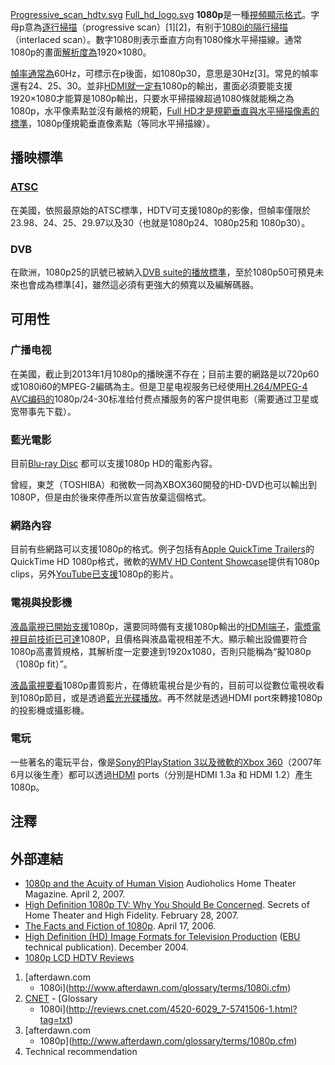 [Progressive_scan_hdtv.svg](https://zh.wikipedia.org/wiki/File:Progressive_scan_hdtv.svg "fig:Progressive_scan_hdtv.svg")
[Full_hd_logo.svg](https://zh.wikipedia.org/wiki/File:Full_hd_logo.svg "fig:Full_hd_logo.svg")
**1080p**是一種[視頻顯示格式](https://zh.wikipedia.org/wiki/視頻顯示格式 "wikilink")。字母p意為[逐行掃描](https://zh.wikipedia.org/wiki/逐行掃描 "wikilink")（progressive
scan）\[1\]\[2\]，有别于[1080i的](https://zh.wikipedia.org/wiki/1080i "wikilink")[隔行掃描](https://zh.wikipedia.org/wiki/隔行掃描 "wikilink")（interlaced
scan）。數字1080則表示垂直方向有1080條水平掃描線。通常1080p的畫面[解析度為](https://zh.wikipedia.org/wiki/解析度 "wikilink")1920×1080。

[幀率通常為](https://zh.wikipedia.org/wiki/幀率 "wikilink")60Hz，可標示在p後面，如1080p30，意思是30Hz\[3\]。常見的幀率還有24、25、30。並非[HDMI就一定有](../Page/HDMI.md "wikilink")1080p的輸出，畫面必須要能支援1920×1080才能算是1080p輸出，只要水平掃描線超過1080條就能稱之為1080p，水平像素點並沒有嚴格的規範，[Full
HD才是規範垂直與水平掃描像素的標準](../Page/Full_HD.md "wikilink")，1080p僅規範垂直像素點（等同水平掃描線）。

## 播映標準

### [ATSC](../Page/ATSC.md "wikilink")

在美國，依照最原始的ATSC標準，HDTV可支援1080p的影像，但幀率僅限於23.98、24、25、29.97以及30（也就是1080p24、1080p25和
1080p30）。

### DVB

在歐洲，1080p25的訊號已被納入[DVB
suite的播放標準](https://zh.wikipedia.org/wiki/DVB_suite "wikilink")，至於1080p50可預見未來也會成為標準\[4\]，雖然這必須有更強大的頻寬以及編解碼器。

## 可用性

### 广播电视

在美國，截止到2013年1月1080p的播映還不存在；目前主要的網路是以720p60或1080i60的MPEG-2編碼為主。但是卫星电视服务已经使用[H.264/MPEG-4
AVC编码的](https://zh.wikipedia.org/wiki/H.264/MPEG-4_AVC "wikilink")1080p/24-30标准给付费点播服务的客户提供电影（需要通过卫星或宽带事先下载）。

### 藍光電影

目前[Blu-ray Disc](https://zh.wikipedia.org/wiki/Blu-ray_Disc "wikilink")
都可以支援1080p HD的電影內容。

曾經，東芝（TOSHIBA）和微軟一同為XBOX360開發的HD-DVD也可以輸出到1080P，但是由於後來停產所以宣告放棄這個格式。

### 網路內容

目前有些網路可以支援1080p的格式。例子包括有[Apple QuickTime
Trailers](http://www.apple.com/trailers/)的QuickTime HD 1080p格式，微軟的[WMV
HD Content
Showcase](https://web.archive.org/web/20080115204936/http://www.microsoft.com/windows/windowsmedia/musicandvideo/hdvideo/contentshowcase.aspx)提供有1080p
clips，另外[YouTube已支援](../Page/YouTube.md "wikilink")1080p的影片。

### 電視與投影機

[液晶電視已開始支援](https://zh.wikipedia.org/wiki/液晶電視 "wikilink")1080p，還要同時備有支援1080p輸出的[HDMI端子](../Page/HDMI.md "wikilink")，[電漿電視目前技術已可達](https://zh.wikipedia.org/wiki/電漿電視 "wikilink")1080P，且價格與液晶電視相差不大。顯示輸出設備要符合1080p高畫質規格，其解析度一定要達到1920x1080，否則只能稱為“擬1080p（1080p
fit）”。

[液晶電視要看](https://zh.wikipedia.org/wiki/液晶電視 "wikilink")1080p畫質影片，在傳統電視台是少有的，目前可以從數位電視收看到1080p節目，或是透過[藍光光碟播放](../Page/藍光光碟.md "wikilink")。再不然就是透過HDMI
port來轉接1080p的投影機或攝影機。

### 電玩

一些著名的電玩平台，像是[Sony的](https://zh.wikipedia.org/wiki/Sony "wikilink")[PlayStation
3以及微軟的](../Page/PlayStation_3.md "wikilink")[Xbox
360](../Page/Xbox_360.md "wikilink")（2007年6月以後生產）都可以透過[HDMI](../Page/HDMI.md "wikilink")
ports（分別是HDMI 1.3a 和 HDMI 1.2）產生1080p。

## 注釋

## 外部連結

  - [1080p and the Acuity of Human
    Vision](http://www.audioholics.com/education/display-formats-technology/1080p-and-the-acuity-of-human-vision)
    Audioholics Home Theater Magazine. April 2, 2007.
  - [High Definition 1080p TV: Why You Should Be
    Concerned](https://web.archive.org/web/20090203053307/http://www.hometheaterhifi.com/features/technical-topics/high-definition-1080p-tv-why-you-should-be-concerned.html).
    Secrets of Home Theater and High Fidelity. February 28, 2007.
  - [The Facts and Fiction
    of 1080p](https://web.archive.org/web/20140302111409/http://editorials.teamxbox.com/xbox/1544/The-Facts-and-Fiction-of-1080p/p1/).
    April 17, 2006.
  - [High Definition (HD) Image Formats for Television
    Production](http://tech.ebu.ch/docs/tech/tech3299.pdf)
    ([EBU](https://zh.wikipedia.org/wiki/European_Broadcasting_Union "wikilink")
    technical publication). December 2004.
  - [1080p LCD HDTV
    Reviews](https://web.archive.org/web/20130527131233/http://1080p-lcd-hdtv.com/)

<!-- end list -->

1.  [afterdawn.com
    - 1080i](http://www.afterdawn.com/glossary/terms/1080i.cfm)
2.  [CNET](https://zh.wikipedia.org/wiki/CNET_Networks "wikilink") -
    [Glossary
    - 1080i](http://reviews.cnet.com/4520-6029_7-5741506-1.html?tag=txt)
3.  [afterdawn.com
    - 1080p](http://www.afterdawn.com/glossary/terms/1080p.cfm)
4.   Technical recommendation